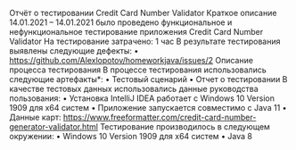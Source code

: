 Отчёт о тестировании Credit Card Number Validator
Краткое описание
14.01.2021 – 14.01.2021 было проведено функциональное и нефункциональное тестирование приложения Credit Card Number Validator
На тестирование затрачено: 1 час
В результате тестирования выявлены следующие дефекты:
•	https://github.com/Alexlopotov/homeworkjava/issues/2
Описание процесса тестирования
В процессе тестирования использовались следующие артефакты*:
•	Тестовый сценарий
•	Отчет о тестировании
В качестве тестовых данных использовались данные руководства пользования:
•	Установка IntelliJ IDEA работает c Windows 10 Version 1909 для x64 систем
•	Приложение запускается совместимо с Java 11
•	Данные карт: https://www.freeformatter.com/credit-card-number-generator-validator.html
Тестирование производилось в следующем окружении:
•	Windows 10 Version 1909 для x64 систем
•	Java 8




